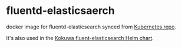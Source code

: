 # fluentd-elasticsaerch

docker image for fluentd-elasticsearch synced from [Kubernetes repo](https://github.com/kubernetes/kubernetes/tree/master/cluster/addons/fluentd-elasticsearch/fluentd-es-image).

It's also used in the [Kokuwa fluent-elasticsearch Helm chart](https://github.com/kokuwaio/helm-charts/tree/main/charts/fluentd-elasticsearch).
